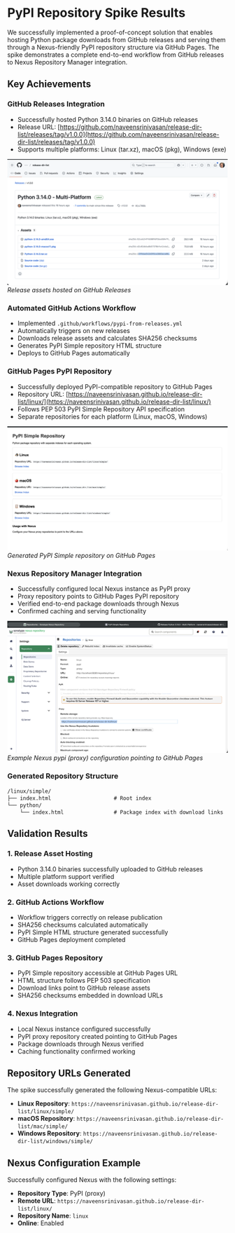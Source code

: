 # PyPI Repository Spike Results


We successfully implemented a proof-of-concept solution that enables hosting Python package downloads from GitHub releases and serving them through a Nexus-friendly PyPI repository structure via GitHub Pages. The spike demonstrates a complete end-to-end workflow from GitHub releases to Nexus Repository Manager integration.

## Key Achievements

### GitHub Releases Integration
- Successfully hosted Python 3.14.0 binaries on GitHub releases
- Release URL: [https://github.com/naveensrinivasan/release-dir-list/releases/tag/v1.0.0](https://github.com/naveensrinivasan/release-dir-list/releases/tag/v1.0.0)
- Supports multiple platforms: Linux (tar.xz), macOS (pkg), Windows (exe)

![GitHub Releases with Python 3.14.0 assets](images/releases.png)
_Release assets hosted on GitHub Releases_

### Automated GitHub Actions Workflow
- Implemented `.github/workflows/pypi-from-releases.yml`
- Automatically triggers on new releases
- Downloads release assets and calculates SHA256 checksums
- Generates PyPI Simple repository HTML structure
- Deploys to GitHub Pages automatically

### GitHub Pages PyPI Repository
- Successfully deployed PyPI-compatible repository to GitHub Pages
- Repository URL: [https://naveensrinivasan.github.io/release-dir-list/linux/](https://naveensrinivasan.github.io/release-dir-list/linux/)
- Follows PEP 503 PyPI Simple Repository API specification
- Separate repositories for each platform (Linux, macOS, Windows)

![GitHub Pages PyPI Simple index](images/python-repo.png)
_Generated PyPI Simple repository on GitHub Pages_

### Nexus Repository Manager Integration
- Successfully configured local Nexus instance as PyPI proxy
- Proxy repository points to GitHub Pages PyPI repository
- Verified end-to-end package downloads through Nexus
- Confirmed caching and serving functionality

![Nexus PyPI proxy configuration](images/nexus.png)
_Example Nexus pypi (proxy) configuration pointing to GitHub Pages_


### Generated Repository Structure
```
/linux/simple/
├── index.html                    # Root index
└── python/
    └── index.html                # Package index with download links
```

## Validation Results

### 1. Release Asset Hosting
- Python 3.14.0 binaries successfully uploaded to GitHub releases
- Multiple platform support verified
- Asset downloads working correctly

### 2. GitHub Actions Workflow
- Workflow triggers correctly on release publication
- SHA256 checksums calculated automatically
- PyPI Simple HTML structure generated successfully
- GitHub Pages deployment completed

### 3. GitHub Pages Repository
- PyPI Simple repository accessible at GitHub Pages URL
- HTML structure follows PEP 503 specification
- Download links point to GitHub release assets
- SHA256 checksums embedded in download URLs

### 4. Nexus Integration
- Local Nexus instance configured successfully
- PyPI proxy repository created pointing to GitHub Pages
- Package downloads through Nexus verified
- Caching functionality confirmed working

## Repository URLs Generated

The spike successfully generated the following Nexus-compatible URLs:

- **Linux Repository**: `https://naveensrinivasan.github.io/release-dir-list/linux/simple/`
- **macOS Repository**: `https://naveensrinivasan.github.io/release-dir-list/mac/simple/`
- **Windows Repository**: `https://naveensrinivasan.github.io/release-dir-list/windows/simple/`

## Nexus Configuration Example

Successfully configured Nexus with the following settings:
- **Repository Type**: PyPI (proxy)
- **Remote URL**: `https://naveensrinivasan.github.io/release-dir-list/linux/`
- **Repository Name**: `linux`
- **Online**: Enabled




